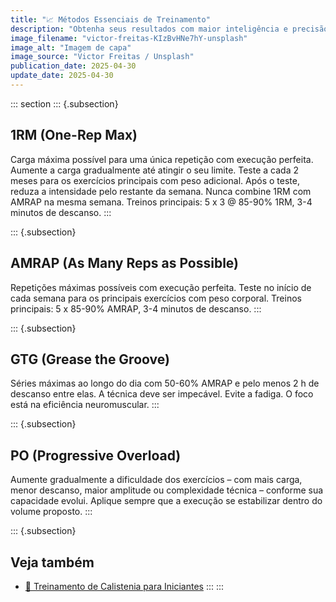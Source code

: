 ```yaml
---
title: "📈 Métodos Essenciais de Treinamento"
description: "Obtenha seus resultados com maior inteligência e precisão."
image_filename: "victor-freitas-KIzBvHNe7hY-unsplash"
image_alt: "Imagem de capa"
image_source: "Victor Freitas / Unsplash"
publication_date: 2025-04-30
update_date: 2025-04-30
---
```

::: section
::: {.subsection}
## 1RM (One-Rep Max)

Carga máxima possível para uma única repetição com execução perfeita. Aumente a carga gradualmente até atingir o seu limite. Teste a cada 2 meses para os exercícios principais com peso adicional. Após o teste, reduza a intensidade pelo restante da semana. Nunca combine 1RM com AMRAP na mesma semana. Treinos principais: 5 x 3 @ 85-90% 1RM, 3-4 minutos de descanso.
:::

::: {.subsection}
## AMRAP (As Many Reps as Possible)

Repetições máximas possíveis com execução perfeita. Teste no início de cada semana para os principais exercícios com peso corporal. Treinos principais: 5 x 85-90% AMRAP, 3-4 minutos de descanso.
:::

::: {.subsection}
## GTG (Grease the Groove)

Séries máximas ao longo do dia com 50-60% AMRAP e pelo menos 2 h de descanso entre elas. A técnica deve ser impecável. Evite a fadiga. O foco está na eficiência neuromuscular.
:::

::: {.subsection}
## PO (Progressive Overload)

Aumente gradualmente a dificuldade dos exercícios – com mais carga, menor descanso, maior amplitude ou complexidade técnica – conforme sua capacidade evolui. Aplique sempre que a execução se estabilizar dentro do volume proposto.
:::

::: {.subsection}
## Veja também
* [🤸 Treinamento de Calistenia para Iniciantes](/calisthenics-training-for-beginners/)
:::
:::
